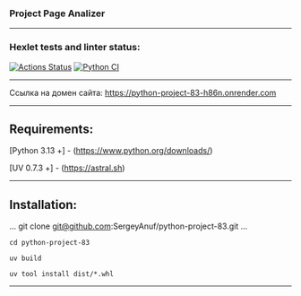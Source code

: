 ### Project  Page Analizer
_____________________________________________________________________________________________________
### Hexlet tests and linter status:
[![Actions Status](https://github.com/SergeyAnuf/python-project-83/actions/workflows/hexlet-check.yml/badge.svg)](https://github.com/SergeyAnuf/python-project-83/actions)
[![Python CI](https://github.com/SergeyAnuf/python-project-83/actions/workflows/PyCI.yml/badge.svg)](https://github.com/SergeyAnuf/python-project-83/actions/workflows/PyCI.yml)
_____________________________________________________________________________________________________

Ссылка на домен сайта: https://python-project-83-h86n.onrender.com
***
## Requirements:

[Python 3.13 +] - (https://www.python.org/downloads/)

[UV 0.7.3 +] - (https://astral.sh)
***

## Installation:

...
git clone git@github.com:SergeyAnuf/python-project-83.git
...

````
cd python-project-83
````

`````
uv build
``````

````````
uv tool install dist/*.whl
````````

***

